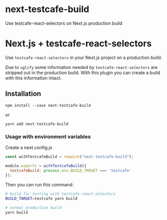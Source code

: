 # next-testcafe-build
Use testcafe-react-selectors on Next.js production build



# Next.js + testcafe-react-selectors

Use `testcafe-react-selectors` in your Next.js project on a production build. 

Due to `uglify` some information needed by `testcafe-react-selectors` are stripped out
in the production build. With this plugin you can create a build with this information 
intact.  


## Installation

```
npm install --save next-testcafe-build
```

or

```
yarn add next-testcafe-build
```

### Usage with environment variables

Create a next.config.js

```js
const withTestcafeBuild = require("next-testcafe-build");

module.exports = withTestcafeBuild({
  testcafeBuild: process.env.BUILD_TARGET === 'testcafe'
});
```

Then you can run this command:

```bash
# build for testing with testcafe-react-selectors
BUILD_TARGET=testcafe yarn build

# normal production build
yarn build
```

